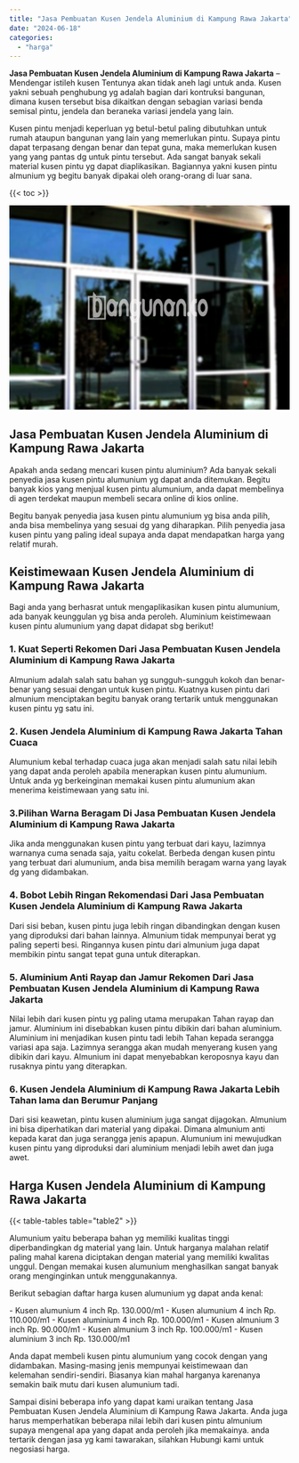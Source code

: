```yaml
---
title: "Jasa Pembuatan Kusen Jendela Aluminium di Kampung Rawa Jakarta"
date: "2024-06-18"
categories: 
  - "harga"
---
```


**Jasa Pembuatan Kusen Jendela Aluminium di Kampung Rawa Jakarta** – Mendengar istileh kusen Tentunya akan tidak aneh lagi untuk anda. Kusen yakni sebuah penghubung yg adalah bagian dari kontruksi bangunan, dimana kusen tersebut bisa dikaitkan dengan sebagian variasi benda semisal pintu, jendela dan beraneka variasi jendela yang lain.

Kusen pintu menjadi keperluan yg betul-betul paling dibutuhkan untuk rumah ataupun bangunan yang lain yang memerlukan pintu. Supaya pintu dapat terpasang dengan benar dan tepat guna, maka memerlukan kusen yang yang pantas dg untuk pintu tersebut. Ada sangat banyak sekali material kusen pintu yg dapat diaplikasikan. Bagiannya yakni kusen pintu almunium yg begitu banyak dipakai oleh orang-orang di luar sana.

{{< toc >}}

![Jasa Pembuatan Kusen Jendela Aluminium di Kampung Rawa Jakarta](/images/harga-kusen-jendela-alumunium-15.png)

## Jasa Pembuatan Kusen Jendela Aluminium di Kampung Rawa Jakarta

Apakah anda sedang mencari kusen pintu aluminium? Ada banyak sekali penyedia jasa kusen pintu alumunium yg dapat anda ditemukan. Begitu banyak kios yang menjual kusen pintu alumunium, anda dapat membelinya di agen terdekat maupun membeli secara online di kios online.

Begitu banyak penyedia jasa kusen pintu alumunium yg bisa anda pilih, anda bisa membelinya yang sesuai dg yang diharapkan. Pilih penyedia jasa kusen pintu yang paling ideal supaya anda dapat mendapatkan harga yang relatif murah.

## Keistimewaan Kusen Jendela Aluminium di Kampung Rawa Jakarta

Bagi anda yang berhasrat untuk mengaplikasikan kusen pintu alumunium, ada banyak keunggulan yg bisa anda peroleh. Aluminium keistimewaan kusen pintu alumunium yang dapat didapat sbg berikut!

### 1\. Kuat Seperti Rekomen Dari Jasa Pembuatan Kusen Jendela Aluminium di Kampung Rawa Jakarta

Almunium adalah salah satu bahan yg sungguh-sungguh kokoh dan benar-benar yang sesuai dengan untuk kusen pintu. Kuatnya kusen pintu dari almunium menciptakan begitu banyak orang tertarik untuk menggunakan kusen pintu yg satu ini.

### 2\. Kusen Jendela Aluminium di Kampung Rawa Jakarta Tahan Cuaca

Alumunium kebal terhadap cuaca juga akan menjadi salah satu nilai lebih yang dapat anda peroleh apabila menerapkan kusen pintu alumunium. Untuk anda yg berkeinginan memakai kusen pintu alumunium akan menerima keistimewaan yang satu ini.

### 3.Pilihan Warna Beragam Di Jasa Pembuatan Kusen Jendela Aluminium di Kampung Rawa Jakarta

Jika anda menggunakan kusen pintu yang terbuat dari kayu, lazimnya warnanya cuma senada saja, yaitu cokelat. Berbeda dengan kusen pintu yang terbuat dari alumunium, anda bisa memilih beragam warna yang layak dg yang didambakan.

### 4\. Bobot Lebih Ringan Rekomendasi Dari Jasa Pembuatan Kusen Jendela Aluminium di Kampung Rawa Jakarta

Dari sisi beban, kusen pintu juga lebih ringan dibandingkan dengan kusen yang diproduksi dari bahan lainnya. Almunium tidak mempunyai berat yg paling seperti besi. Ringannya kusen pintu dari almunium juga dapat membikin pintu sangat tepat guna untuk diterapkan.

### 5\. Aluminium Anti Rayap dan Jamur Rekomen Dari Jasa Pembuatan Kusen Jendela Aluminium di Kampung Rawa Jakarta

Nilai lebih dari kusen pintu yg paling utama merupakan Tahan rayap dan jamur. Aluminium ini disebabkan kusen pintu dibikin dari bahan aluminium. Aluminium ini menjadikan kusen pintu tadi lebih Tahan kepada serangga variasi apa saja. Lazimnya serangga akan mudah menyerang kusen yang dibikin dari kayu. Almunium ini dapat menyebabkan keroposnya kayu dan rusaknya pintu yang diterapkan.

### 6\. Kusen Jendela Aluminium di Kampung Rawa Jakarta Lebih Tahan lama dan Berumur Panjang

Dari sisi keawetan, pintu kusen aluminium juga sangat dijagokan. Almunium ini bisa diperhatikan dari material yang dipakai. Dimana almunium anti kepada karat dan juga serangga jenis apapun. Alumunium ini mewujudkan kusen pintu yang diproduksi dari aluminium menjadi lebih awet dan juga awet.

## Harga Kusen Jendela Aluminium di Kampung Rawa Jakarta

{{< table-tables table="table2" >}}

Alumunium yaitu beberapa bahan yg memiliki kualitas tinggi diperbandingkan dg material yang lain. Untuk harganya malahan relatif paling mahal karena diciptakan dengan material yang memiliki kwalitas unggul. Dengan memakai kusen alumunium menghasilkan sangat banyak orang menginginkan untuk menggunakannya.

Berikut sebagian daftar harga kusen alumunium yg dapat anda kenal:

\- Kusen alumunium 4 inch Rp. 130.000/m1 - Kusen alumunium 4 inch Rp. 110.000/m1 - Kusen aluminium 4 inch Rp. 100.000/m1 - Kusen almunium 3 inch Rp. 90.000/m1 - Kusen almunium 3 inch Rp. 100.000/m1 - Kusen aluminium 3 inch Rp. 130.000/m1

Anda dapat membeli kusen pintu alumunium yang cocok dengan yang didambakan. Masing-masing jenis mempunyai keistimewaan dan kelemahan sendiri-sendiri. Biasanya kian mahal harganya karenanya semakin baik mutu dari kusen alumunium tadi.

Sampai disini beberapa info yang dapat kami uraikan tentang Jasa Pembuatan Kusen Jendela Aluminium di Kampung Rawa Jakarta. Anda juga harus memperhatikan beberapa nilai lebih dari kusen pintu almunium supaya mengenal apa yang dapat anda peroleh jika memakainya. anda tertarik dengan jasa yg kami tawarakan, silahkan Hubungi kami untuk negosiasi harga.

